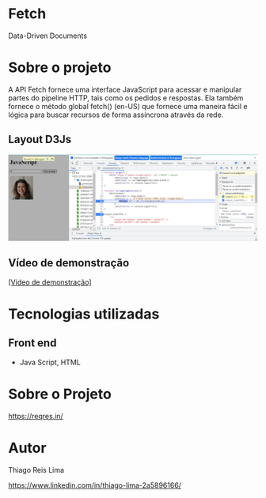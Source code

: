# Fetch
  Data-Driven Documents

# Sobre o projeto
  A API Fetch fornece uma interface JavaScript para acessar e manipular partes do pipeline HTTP, tais como os pedidos e respostas. Ela também fornece o método global fetch() (en-US) que fornece uma maneira fácil e lógica para buscar recursos de forma assíncrona através da rede.

## Layout D3Js
![Fetch](https://github.com/Thiago771414/imagensProjetos/blob/main/slices/mobile/fetch.png)

## Vídeo de demonstração
[[Vídeo de demonstração]](https://youtu.be/w6dAdzXYJrU)

# Tecnologias utilizadas

## Front end
- Java Script, HTML

# Sobre o Projeto
https://reqres.in/

# Autor

Thiago Reis Lima

https://www.linkedin.com/in/thiago-lima-2a5896166/

